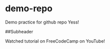 # demo-repo
Demo practice for github repo
Yess!

 ##Subheader 

 Watched tutorial on FreeCodeCamp on YouTube!